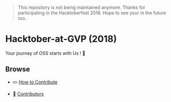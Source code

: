> This repository is not being maintained anymore. Thanks for participating in the Hacktoberfest 2018. Hope to see your in the future too.

# Hacktober-at-GVP  (2018)
Your journey of OSS starts with Us ! :tada:

## Browse
* ✏️ [How to Contribute](CONTRIBUTIONS.md)

* 👥 [Contributors](CONTRIBUTORS.md)
